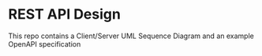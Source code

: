 # REST API Design

This repo contains a Client/Server UML Sequence Diagram and an example OpenAPI specification


